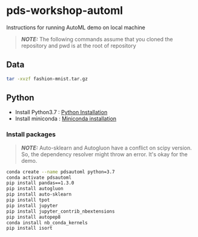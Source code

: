 # pds-workshop-automl

Instructions for running AutoML demo on local machine

> **_NOTE:_** The following commands assume that you cloned the repository and pwd is at the root of repository

## Data

``` bash
tar -xvzf fashion-mnist.tar.gz
```
## Python

- Install Python3.7 : [Python Installation](https://www.python.org/downloads/)
- Install miniconda : [Miniconda installation](https://docs.conda.io/en/latest/miniconda.html)

### Install packages

> **_NOTE:_** Auto-sklearn and Autogluon have a conflict on scipy version. So, the dependency resolver might throw an error. It's okay for the demo.

``` bash
conda create --name pdsautoml python=3.7
conda activate pdsautoml
pip install pandas==1.3.0
pip install autogluon
pip install auto-sklearn
pip install tpot
pip install jupyter
pip install jupyter_contrib_nbextensions
pip install autopep8
conda install nb_conda_kernels
pip install isort
```
